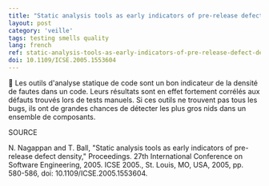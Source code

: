 ```yaml
---
title: "Static analysis tools as early indicators of pre-release defect density"
layout: post
category: 'veille'
tags: testing smells quality
lang: french
ref: static-analysis-tools-as-early-indicators-of-pre-release-defect-density
doi: 10.1109/ICSE.2005.1553604
---
```


🐛 Les outils d'analyse statique de code sont un bon indicateur de la densité de fautes dans un code. Leurs résultats sont en effet fortement corrélés aux défauts trouvés lors de tests manuels. Si ces outils ne trouvent pas tous les bugs, ils ont de grandes chances de détecter les plus gros nids dans un ensemble de composants.

SOURCE

N. Nagappan and T. Ball, "Static analysis tools as early indicators of pre-release defect density," Proceedings. 27th International Conference on Software Engineering, 2005. ICSE 2005., St. Louis, MO, USA, 2005, pp. 580-586, doi: 10.1109/ICSE.2005.1553604.